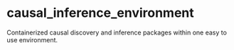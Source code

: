 # causal_inference_environment
Containerized causal discovery and inference packages within one easy to use environment.
